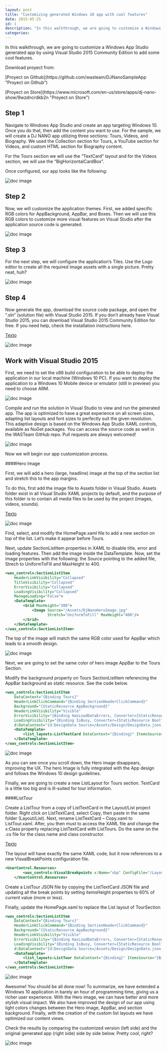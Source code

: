 ```yaml
---
layout: post
title: "Customizing generated Windows 10 app with cool features"
date: 2015-05-25
id: 1
description: "In this walkthrough, we are going to customize a Windows App Studio generated app by using Visual Studio 2015 Community Edition to add some cool features."
categories:
---
```

In this walkthrough, we are going to customize a Windows App Studio generated app by using Visual Studio 2015 Community Edition to add some cool features.

Download proyect from:
<p class="git-button">
[Proyect on Github](https://github.com/wasteam/DJNanoSampleApp "Proyect on Github")
</p>
<p  class="store-button">
[Proyect on Store](https://www.microsoft.com/en-us/store/apps/dj-nano-show/9wzdncrdkb2n "Proyect on Store")
</p>

## Step 1

Navigate to Windows App Studio and create an app targeting Windows 10.  Once you do that, then add the content you want to use. For the sample, we will create a DJ NANO app utilizing three sections: Tours, Videos, and Biography.  We used the Collection section for Tours, a YouTube section for Videos, and custom HTML section for Biography content. 

For the Tours section we will use the “TextCard” layout and for the Videos section, we will use the “BigHorizontalCardBox”.

Once configured, our app looks like the following:


![doc image](/post-img/1/1.png)


## Step 2

Now, we will customize the application themes.  First, we added specific RGB colors for AppBackground, AppBar, and Boxes.  Then we will use this RGB colors to customize more visual features on Visual Studio after the application source code is generated.


![doc image](/post-img/1/2.png)


## Step 3

For the next step, we will configure the application’s Tiles. Use the Logo editor to create all the required image assets with a single picture.  Pretty neat, huh?

![doc image](/post-img/1/3.png)

## Step 4

Now generate the app, download the source code package, and open the “.sln” (solution file) with Visual Studio 2015. If you don’t already have Visual Studio 2015, you can download Visual Studio 2015 Community Edition for free.  If you need help, check the installation instructions here. 

[Texto](https://github.com/wasteam/DJNanoSampleApp/commit/b345c89e8335aa2e42a7e1d9ff57e9c84e13957e "Texto")

![doc image](/post-img/1/4.png)
 

## Work with Visual Studio 2015

First, we need to set the x86 build configuration to be able to deploy the application in our local machine (Windows 10 PC).  If you want to deploy the application to a Windows 10 Mobile device or emulator (still in preview) you need to choose ARM.

![doc image](/post-img/1/5.png)

Compile and run the solution in Visual Studio to view and run the generated app. The app is optimized to have a great experience on all screen sizes, adapting list layouts and font sizes to perfectly suit the given resolution. This adaptive design is based on the Windows App Studio XAML controls, available as NuGet packages. You can access the source code as well in the WASTeam GitHub repo.  Pull requests are always welcomed! 

![doc image](/post-img/1/6.png)

Now we will begin our app customization process.

####Hero Image

First, we will add a hero (large, headline) image at the top of the section list and stretch this to the app margins. 

To do this, first add the image file to Assets folder in Visual Studio. Assets folder exist in all Visual Studio XAML projects by default, and the purpose of this folder is to contain all media files to be used by the project (images, videos, sounds).

[Texto](https://github.com/wasteam/DJNanoSampleApp/commit/aa1cd8fe26094eb586d4e008a42fc8208ad80375 "Texto")

![doc image](/post-img/1/7.png)

Find, select, and modify the HomePage.xaml file to add a new section on top of the list.  Let’s make it appear before Tours.

Next, update SectionListItem properties in XAML to disable title, error and loading features.  Then add the image inside the DataTemplate.  Now, set the image properties with the following: the Source pointing to the added file, Strech to UniformToFill and MaxHeight to 400.


```xml
<was_controls:SectionListItem
    HeaderLinkVisibility="Collapsed"
    TitleVisibility="Collapsed"
    ErrorVisibility="Collapsed"
    LoadingVisibility="Collapsed"
    ManageLoading="False">
    <DataTemplate>
        <Grid MaxHeight="300">
            <Image Source="/Assets/DjNanoHeroImage.jpg"
                   Stretch="UniformToFill" MaxHeight="400"/>
        </Grid>
    </DataTemplate>
</was_controls:SectionListItem>
```



The top of the image will match the same RGB color used for AppBar which leads to a smooth design.

![doc image](/post-img/1/8.png)

Next, we are going to set the same color of hero image AppBar to the Tours Section.

Modify the background property on Tours SectionListItem referencing the AppBar background as static resource.  See the code below.
 
```xml
<was_controls:SectionListItem
    DataContext="{Binding Tours}"                
    HeaderLinkClickCommand="{Binding SectionHeaderClickCommand}"
    Background="{StaticResource AppBackground}"
    HeaderLinkVisibility="Visible"                               
    ErrorVisibility="{Binding HasLoadDataErrors, Converter={StaticResource BoolToVisibilityConverter}, FallbackValue=Collapsed}"
    LoadingVisibility="{Binding IsBusy, Converter={StaticResource BoolToVisibilityConverter}, FallbackValue=Collapsed}"
    d:DataContext="{d:DesignData Source=/Assets/Design/DesignData.json, Type=vm:DesignViewModel, IsDesignTimeCreatable=true}">
    <DataTemplate>
        <list_layouts:ListTextCard DataContext="{Binding}" ItemsSource="{Binding Items}" ItemClickCommand="{Binding ItemClickCommand}" OneRowModeEnabled="True" Margin="14,0,6,0"/>
    </DataTemplate>
</was_controls:SectionListItem>
```

![doc image](/post-img/1/9.png)

As you can see once you scroll down, the Hero image disappears, improving the UX.  The hero Image is fully integrated with the App design and follows the Windows 10 design guidelines.

Finally, we are going to create a new ListLayout for Tours section.  TextCard is a little too big and is ill-suited for tour information.

####ListTour

Create a ListTour from a copy of ListTextCard in the Layout/List project folder. Right click on ListTextCard, select Copy, then paste in the same folder (Layout/List). Next, rename ListTextCard – Copy.xaml to ListTour.xaml. After, you then must to access the XAML file and change the x:Class property replacing ListTextCard with ListTours. Do the same on the .cs file for the class name and class constructor.

[Texto](https://github.com/wasteam/DJNanoSampleApp/commit/3da25edc6a008b43925c3456b24b5f1ce771a6c5 "Texto")

The layout will have exactly the same XAML code, but it now references to a new VisualBreakPoints configuration file.

```xml
<UserControl.Resources>
        <was_controls:VisualBreakpoints x:Name="vbp" ConfigFile="/Layouts/List/Breakpoints.Large.ListTour.json"/>
    </UserControl.Resources>
```

Create a ListTour JSON file by copying the ListTextCard JSON file and updating all the break points by setting itemsHeight properties to 60% of current value (more or less).

Finally, update the HomePage.xaml to replace the List layout of TourSection


```xml
<was_controls:SectionListItem
    DataContext="{Binding Tours}"                
    HeaderLinkClickCommand="{Binding SectionHeaderClickCommand}"
    Background="{StaticResource AppBackground}"
    HeaderLinkVisibility="Visible"                               
    ErrorVisibility="{Binding HasLoadDataErrors, Converter={StaticResource BoolToVisibilityConverter}, FallbackValue=Collapsed}"
    LoadingVisibility="{Binding IsBusy, Converter={StaticResource BoolToVisibilityConverter}, FallbackValue=Collapsed}"
    d:DataContext="{d:DesignData Source=/Assets/Design/DesignData.json, Type=vm:DesignViewModel, IsDesignTimeCreatable=true}">
    <DataTemplate>
        <list_layouts:ListTour DataContext="{Binding}" ItemsSource="{Binding Items}" ItemClickCommand="{Binding ItemClickCommand}" OneRowModeEnabled="True" Margin="14,0,6,0"/>
    </DataTemplate>
</was_controls:SectionListItem>
```
![doc image](/post-img/1/10.png)
 
Awesome!  You should be all done now!  To summarize, we have extended a Windows 10 application in barely an hour of programming time, giving us a richer user experience. With the Hero image, we can have better and more stylish visual impact.  We also have improved the design of our app using light colors changes between the Hero image, AppBar, and section background. Finally, with the creation of the custom list layouts we have optimized our content views.

Check the results by comparing the customized version (left side) and the original generated app (right side) side by side below.  Pretty cool, right?

![doc image](/post-img/1/11.png)